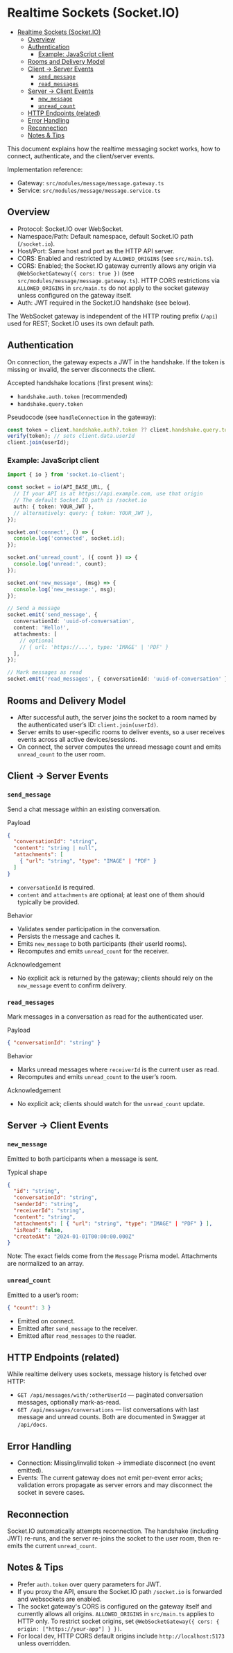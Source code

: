 # Realtime Sockets (Socket.IO)

<!--toc:start-->

- [Realtime Sockets (Socket.IO)](#realtime-sockets-socketio)
  - [Overview](#overview)
  - [Authentication](#authentication)
    - [Example: JavaScript client](#example-javascript-client)
  - [Rooms and Delivery Model](#rooms-and-delivery-model)
  - [Client → Server Events](#client-server-events)
    - [`send_message`](#sendmessage)
    - [`read_messages`](#readmessages)
  - [Server → Client Events](#server-client-events)
    - [`new_message`](#newmessage)
    - [`unread_count`](#unreadcount)
  - [HTTP Endpoints (related)](#http-endpoints-related)
  - [Error Handling](#error-handling)
  - [Reconnection](#reconnection)
  - [Notes & Tips](#notes-tips)
  <!--toc:end-->

This document explains how the realtime messaging socket works, how to connect, authenticate, and the client/server events.

Implementation reference:

- Gateway: `src/modules/message/message.gateway.ts`
- Service: `src/modules/message/message.service.ts`

## Overview

- Protocol: Socket.IO over WebSocket.
- Namespace/Path: Default namespace, default Socket.IO path (`/socket.io`).
- Host/Port: Same host and port as the HTTP API server.
- CORS: Enabled and restricted by `ALLOWED_ORIGINS` (see `src/main.ts`).
- CORS: Enabled; the Socket.IO gateway currently allows any origin via `@WebSocketGateway({ cors: true })` (see `src/modules/message/message.gateway.ts`). HTTP CORS restrictions via `ALLOWED_ORIGINS` in `src/main.ts` do not apply to the socket gateway unless configured on the gateway itself.
- Auth: JWT required in the Socket.IO handshake (see below).

The WebSocket gateway is independent of the HTTP routing prefix (`/api`) used for REST; Socket.IO uses its own default path.

## Authentication

On connection, the gateway expects a JWT in the handshake. If the token is missing or invalid, the server disconnects the client.

Accepted handshake locations (first present wins):

- `handshake.auth.token` (recommended)
- `handshake.query.token`

Pseudocode (see `handleConnection` in the gateway):

```ts
const token = client.handshake.auth?.token ?? client.handshake.query.token;
verify(token); // sets client.data.userId
client.join(userId);
```

### Example: JavaScript client

```ts
import { io } from 'socket.io-client';

const socket = io(API_BASE_URL, {
  // If your API is at https://api.example.com, use that origin
  // The default Socket.IO path is /socket.io
  auth: { token: YOUR_JWT },
  // alternatively: query: { token: YOUR_JWT },
});

socket.on('connect', () => {
  console.log('connected', socket.id);
});

socket.on('unread_count', ({ count }) => {
  console.log('unread:', count);
});

socket.on('new_message', (msg) => {
  console.log('new_message:', msg);
});

// Send a message
socket.emit('send_message', {
  conversationId: 'uuid-of-conversation',
  content: 'Hello!',
  attachments: [
    // optional
    // { url: 'https://...', type: 'IMAGE' | 'PDF' }
  ],
});

// Mark messages as read
socket.emit('read_messages', { conversationId: 'uuid-of-conversation' });
```

## Rooms and Delivery Model

- After successful auth, the server joins the socket to a room named by the authenticated user’s ID: `client.join(userId)`.
- Server emits to user-specific rooms to deliver events, so a user receives events across all active devices/sessions.
- On connect, the server computes the unread message count and emits `unread_count` to the user room.

## Client → Server Events

### `send_message`

Send a chat message within an existing conversation.

Payload

```json
{
  "conversationId": "string",
  "content": "string | null",
  "attachments": [
    { "url": "string", "type": "IMAGE" | "PDF" }
  ]
}
```

- `conversationId` is required.
- `content` and `attachments` are optional; at least one of them should typically be provided.

Behavior

- Validates sender participation in the conversation.
- Persists the message and caches it.
- Emits `new_message` to both participants (their userId rooms).
- Recomputes and emits `unread_count` for the receiver.

Acknowledgement

- No explicit ack is returned by the gateway; clients should rely on the `new_message` event to confirm delivery.

### `read_messages`

Mark messages in a conversation as read for the authenticated user.

Payload

```json
{ "conversationId": "string" }
```

Behavior

- Marks unread messages where `receiverId` is the current user as read.
- Recomputes and emits `unread_count` to the user’s room.

Acknowledgement

- No explicit ack; clients should watch for the `unread_count` update.

## Server → Client Events

### `new_message`

Emitted to both participants when a message is sent.

Typical shape

```json
{
  "id": "string",
  "conversationId": "string",
  "senderId": "string",
  "receiverId": "string",
  "content": "string",
  "attachments": [ { "url": "string", "type": "IMAGE" | "PDF" } ],
  "isRead": false,
  "createdAt": "2024-01-01T00:00:00.000Z"
}
```

Note: The exact fields come from the `Message` Prisma model. Attachments are normalized to an array.

### `unread_count`

Emitted to a user’s room:

```json
{ "count": 3 }
```

- Emitted on connect.
- Emitted after `send_message` to the receiver.
- Emitted after `read_messages` to the reader.

## HTTP Endpoints (related)

While realtime delivery uses sockets, message history is fetched over HTTP:

- `GET /api/messages/with/:otherUserId` — paginated conversation messages, optionally mark-as-read.
- `GET /api/messages/conversations` — list conversations with last message and unread counts.
  Both are documented in Swagger at `/api/docs`.

## Error Handling

- Connection: Missing/invalid token → immediate disconnect (no event emitted).
- Events: The current gateway does not emit per-event error acks; validation errors propagate as server errors and may disconnect the socket in severe cases.

## Reconnection

Socket.IO automatically attempts reconnection. The handshake (including JWT) re-runs, and the server re-joins the socket to the user room, then re-emits the current `unread_count`.

## Notes & Tips

- Prefer `auth.token` over query parameters for JWT.
- If you proxy the API, ensure the Socket.IO path `/socket.io` is forwarded and websockets are enabled.
- The socket gateway's CORS is configured on the gateway itself and currently allows all origins. `ALLOWED_ORIGINS` in `src/main.ts` applies to HTTP only. To restrict socket origins, set `@WebSocketGateway({ cors: { origin: ["https://your-app"] } })`.
- For local dev, HTTP CORS default origins include `http://localhost:5173` unless overridden.
